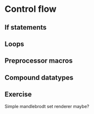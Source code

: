 # Control flow

## If statements

## Loops

## Preprocessor macros

## Compound datatypes

## Exercise

Simple mandlebrodt set renderer maybe?
